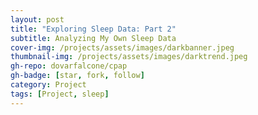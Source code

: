 ```yaml
---
layout: post
title: "Exploring Sleep Data: Part 2"
subtitle: Analyzing My Own Sleep Data
cover-img: /projects/assets/images/darkbanner.jpeg
thumbnail-img: /projects/assets/images/darktrend.jpeg
gh-repo: dovarfalcone/cpap
gh-badge: [star, fork, follow]
category: Project
tags: [Project, sleep]
---
```


